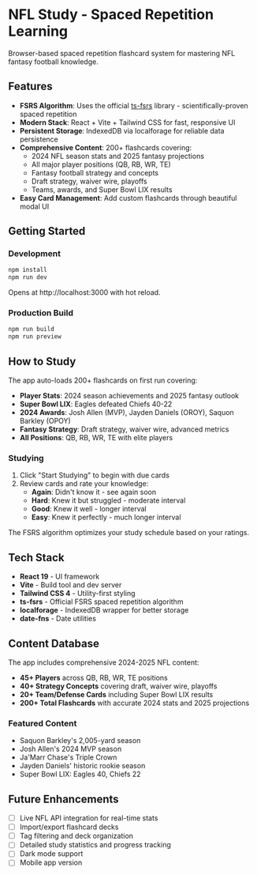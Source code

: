 # NFL Study - Spaced Repetition Learning

Browser-based spaced repetition flashcard system for mastering NFL fantasy football knowledge.

## Features

- **FSRS Algorithm**: Uses the official [ts-fsrs](https://github.com/open-spaced-repetition/ts-fsrs) library - scientifically-proven spaced repetition
- **Modern Stack**: React + Vite + Tailwind CSS for fast, responsive UI
- **Persistent Storage**: IndexedDB via localforage for reliable data persistence
- **Comprehensive Content**: 200+ flashcards covering:
  - 2024 NFL season stats and 2025 fantasy projections
  - All major player positions (QB, RB, WR, TE)
  - Fantasy football strategy and concepts
  - Draft strategy, waiver wire, playoffs
  - Teams, awards, and Super Bowl LIX results
- **Easy Card Management**: Add custom flashcards through beautiful modal UI

## Getting Started

### Development

```bash
npm install
npm run dev
```

Opens at http://localhost:3000 with hot reload.

### Production Build

```bash
npm run build
npm run preview
```

## How to Study

The app auto-loads 200+ flashcards on first run covering:
- **Player Stats**: 2024 season achievements and 2025 fantasy outlook
- **Super Bowl LIX**: Eagles defeated Chiefs 40-22
- **2024 Awards**: Josh Allen (MVP), Jayden Daniels (OROY), Saquon Barkley (OPOY)
- **Fantasy Strategy**: Draft strategy, waiver wire, advanced metrics
- **All Positions**: QB, RB, WR, TE with elite players

### Studying

1. Click "Start Studying" to begin with due cards
2. Review cards and rate your knowledge:
   - **Again**: Didn't know it - see again soon
   - **Hard**: Knew it but struggled - moderate interval
   - **Good**: Knew it well - longer interval
   - **Easy**: Knew it perfectly - much longer interval

The FSRS algorithm optimizes your study schedule based on your ratings.

## Tech Stack

- **React 19** - UI framework
- **Vite** - Build tool and dev server
- **Tailwind CSS 4** - Utility-first styling
- **ts-fsrs** - Official FSRS spaced repetition algorithm
- **localforage** - IndexedDB wrapper for better storage
- **date-fns** - Date utilities

## Content Database

The app includes comprehensive 2024-2025 NFL content:
- **45+ Players** across QB, RB, WR, TE positions
- **40+ Strategy Concepts** covering draft, waiver wire, playoffs
- **20+ Team/Defense Cards** including Super Bowl LIX results
- **200+ Total Flashcards** with accurate 2024 stats and 2025 projections

### Featured Content
- Saquon Barkley's 2,005-yard season
- Josh Allen's 2024 MVP season
- Ja'Marr Chase's Triple Crown
- Jayden Daniels' historic rookie season
- Super Bowl LIX: Eagles 40, Chiefs 22

## Future Enhancements

- [ ] Live NFL API integration for real-time stats
- [ ] Import/export flashcard decks
- [ ] Tag filtering and deck organization
- [ ] Detailed study statistics and progress tracking
- [ ] Dark mode support
- [ ] Mobile app version
